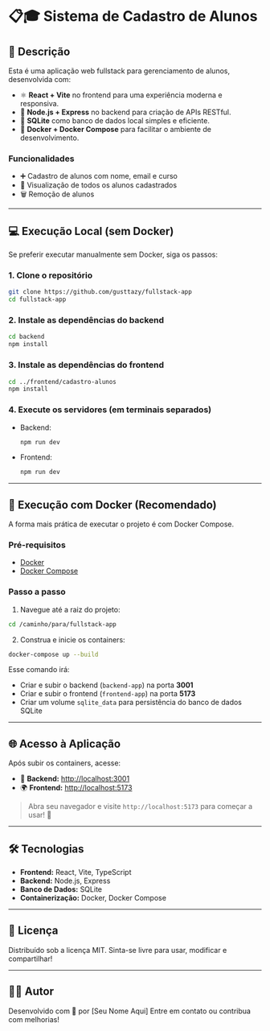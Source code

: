 # 📋🎓 Sistema de Cadastro de Alunos

## 📝 Descrição

Esta é uma aplicação web fullstack para gerenciamento de alunos, desenvolvida com:

* ⚛️ **React + Vite** no frontend para uma experiência moderna e responsiva.
* 🚀 **Node.js + Express** no backend para criação de APIs RESTful.
* 📓 **SQLite** como banco de dados local simples e eficiente.
* 🐳 **Docker + Docker Compose** para facilitar o ambiente de desenvolvimento.

### Funcionalidades

* ➕ Cadastro de alunos com nome, email e curso
* 📖 Visualização de todos os alunos cadastrados
* 🗑️ Remoção de alunos

---

## 💻 Execução Local (sem Docker)

Se preferir executar manualmente sem Docker, siga os passos:

### 1. Clone o repositório

```bash
git clone https://github.com/gusttazy/fullstack-app
cd fullstack-app
```

### 2. Instale as dependências do backend

```bash
cd backend
npm install
```

### 3. Instale as dependências do frontend

```bash
cd ../frontend/cadastro-alunos
npm install
```

### 4. Execute os servidores (em terminais separados)

* Backend:

  ```bash
  npm run dev
  ```
* Frontend:

  ```bash
  npm run dev
  ```

---

## 🐳 Execução com Docker (Recomendado)

A forma mais prática de executar o projeto é com Docker Compose.

### Pré-requisitos

* [Docker](https://www.docker.com/)
* [Docker Compose](https://docs.docker.com/compose/)

### Passo a passo

1. Navegue até a raiz do projeto:

```bash
cd /caminho/para/fullstack-app
```

2. Construa e inicie os containers:

```bash
docker-compose up --build
```

Esse comando irá:

* Criar e subir o backend (`backend-app`) na porta **3001**
* Criar e subir o frontend (`frontend-app`) na porta **5173**
* Criar um volume `sqlite_data` para persistência do banco de dados SQLite

---

## 🌐 Acesso à Aplicação

Após subir os containers, acesse:

* 🔌 **Backend:** [http://localhost:3001](http://localhost:3001)
* 🌍 **Frontend:** [http://localhost:5173](http://localhost:5173)

> Abra seu navegador e visite `http://localhost:5173` para começar a usar! 🎉

---

## 🛠️ Tecnologias

* **Frontend:** React, Vite, TypeScript
* **Backend:** Node.js, Express
* **Banco de Dados:** SQLite
* **Containerização:** Docker, Docker Compose

---

## 📄 Licença

Distribuído sob a licença MIT. Sinta-se livre para usar, modificar e compartilhar!

---

## 👨‍💼 Autor

Desenvolvido com 💙 por \[Seu Nome Aqui]
Entre em contato ou contribua com melhorias!
